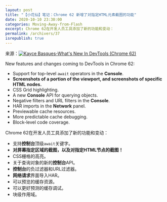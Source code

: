 ```yaml
---
layout: post
title: "【小花仙】笔记：Chrome 62 新增了对指定HTML元素截图的功能"
date: 2020-10-10 23:30:00
categories: Moving-Away-from-Flash
excerpt: Chrome 62在开发人员工具添加了新的功能和变动：
permalink: /archivers/37
isrepublish: true
---
```


来源：[![Kayce Basques-What's New In DevTools `(Chrome 62`)](https://img.shields.io/badge/Kayce%20Basques-What's%20New%20In%20DevTools%20(Chrome%2062)-brightgreen)](https://developers.google.com/web/updates/2017/08/devtools-release-notes)

New features and changes coming to DevTools in Chrome 62:

- Support for top-level ```await``` operators in the **Console**.
- **Screenshots of a portion of the viewport, and screenshots of specific HTML nodes.**
- CSS Grid highlighting.
- A new **Console** API for querying objects.
- Negative filters and URL filters in the **Console**.
- HAR imports in the **Network** panel.
- Previewable cache resources.
- More predictable cache debugging.
- Block-level code coverage.

Chrome 62在开发人员工具添加了新的功能和变动：

- 支持**控制台**顶级```await```关键字。
- **对屏幕指定区域的截图，以及对指定HTML节点的截图！**
- CSS栅格的高亮。
- 关于查询对象的新的**控制台**API。
- **控制台**的负过滤器和URL过滤器。
- **网络请求**界面导入HAR。
- 可以预览的缓存资源。
- 可以更好预测的缓存调试。
- 块级作用域。